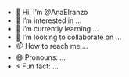 - 👋 Hi, I’m @AnaEIranzo
- 👀 I’m interested in ...
- 🌱 I’m currently learning ...
- 💞️ I’m looking to collaborate on ...
- 📫 How to reach me ...
- 😄 Pronouns: ...
- ⚡ Fun fact: ...

<!---
AnaEIranzo/AnaEIranzo is a ✨ special ✨ repository because its `README.md` (this file) appears on your GitHub profile.
You can click the Preview link to take a look at your changes.
--->

